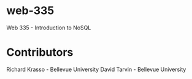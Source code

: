 # web-335
Web 335 - Introduction to NoSQL
# Contributors
Richard Krasso - Bellevue University
David Tarvin - Bellevue University
